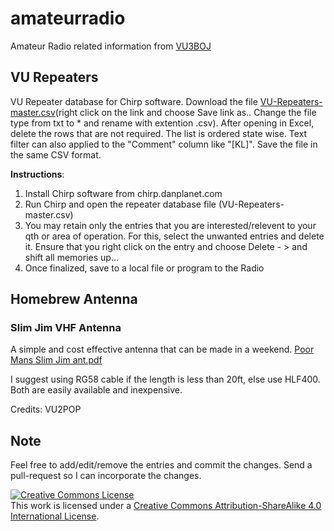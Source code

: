 # amateurradio
Amateur Radio related information from [VU3BOJ](https://www.qrz.com/db/VU3BOJ)

## VU Repeaters
VU Repeater database for Chirp software.
Download the file [VU-Repeaters-master.csv](https://raw.githubusercontent.com/bejoysat/amateurradio/master/Repeaters/VU-Repeaters-master.csv)(right click on the link and choose Save link as.. Change the file type from txt to * and rename with extention .csv). After opening in Excel, delete the rows that are not required. The list is ordered state wise. Text filter can also applied to the "Comment" column like "[KL]". Save the file in the same CSV format.


**Instructions**:
1. Install Chirp software from chirp.danplanet.com
2. Run Chirp and open the repeater database file (VU-Repeaters-master.csv)
3. You may retain only the entries that you are interested/relevent to your qth or area of operation. For this, select the unwanted entries and delete it. Ensure that you right click on the entry and choose Delete - > and shift all memories up...
4. Once finalized, save to a local file or program to the Radio

## Homebrew Antenna
### Slim Jim VHF Antenna
A simple and cost effective antenna that can be made in a weekend. [Poor Mans Slim Jim ant.pdf](https://raw.githubusercontent.com/bejoysat/amateurradio/master/antenna/Poor%20Mans%20Slim%20Jim%20ant.pdf)


I suggest using RG58 cable if the length is less than 20ft, else use HLF400. Both are easily available and inexpensive.

Credits: VU2POP

## Note
Feel free to add/edit/remove the entries and commit the changes. Send a pull-request so I can incorporate the changes.

[![Creative Commons License](https://i.creativecommons.org/l/by-sa/4.0/88x31.png)](http://creativecommons.org/licenses/by-sa/4.0/)  
This work is licensed under a [Creative Commons Attribution-ShareAlike 4.0 International License](http://creativecommons.org/licenses/by-sa/4.0/).
